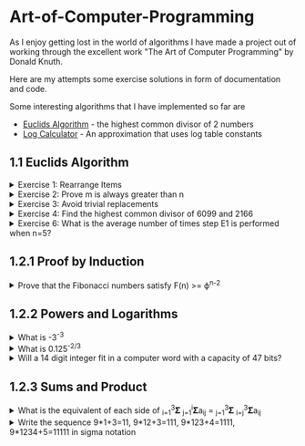 # Art-of-Computer-Programming
As I enjoy getting lost in the world of algorithms I have made a project out of working through the excellent work "The Art of Computer Programming" by Donald Knuth.

Here are my attempts some exercise solutions in form of documentation and code.

Some interesting algorithms that I have implemented so far are 
* [Euclids Algorithm](/exercises/chapter_1/one/euclids_algorithm.py) - the highest common divisor of 2 numbers
* [Log Calculator](/exercises/chapter_1/two/log_calculator.py) - An approximation that uses log table constants
## 1.1 Euclids Algorithm
<details>
  <summary>Exercise 1: Rearrange Items</summary>
  
  **Rearrange a, b, c, d to b, c, d, a**  
  e <-- b (a, b, c, d, b)  
  b <-- c (a, c, c, d, b)  
  c <-- d (a, c, d, d, b)  
  d <-- a (a, c, d, a, b)
  a <-- e (b, c, d, a)
</details>  

<details>
  <summary>Exercise 2: Prove m is always greater than n</summary>
  
**Prove m is always greater than n (except first iteration)**    

**Euclids Algorithm**  
E0: If m < n, exchange m <--> n  
E1: Divide m by n and let r be the remainder  
E2:  if r = 0 return n  
E3: Set m <- n, n <- r 

**Constraints**  
* n cannot be 1 as there would be no remainder  
* m and n cannot be equal as there would be no remainder  

**Attempted Solution**  
* r = m % n  
* We set m < n and n < r  
* This equals m < n and n < m % n 
* Whatever the value of n, m must be greater than m % n  
* m > m % n
</details>

<details>
<summary>Exercise 3: Avoid trivial replacements</summary>

  **Avoid Trivial Replacements**  

  **Attempted Solution**  
  Algorithm F - this looks like recursion
  * If m % n = 0 return n (Iteration 1)
  * If n % (m % n) = 0 return m % n (Iteration 2)
  * If (m % n) % (n % (m % n)) = 0 return n % (m % n) (Iteration 3)
  * If (n % (m % n)) % ((m % n) % (n % (m % n))) = 0 return (m % n) % (n % (m % n)) (Iteration 4)  

  The whole expression becomes the second arg  
  The second part of the expression, after the first modulus sign, becomes the first arg  

  So I seem to have overcomplicated this one...
  I have created a [recursive solution]("/exercises/chapter_1/one/euclids_algorithm") based on this
</details>


<details>
<summary>Exercise 4: Find the highest common divisor of 6099 and 2166</summary>

  **Find the highest common divisor of 6099 and 2166**  
  m=6099, n=2166
  * E1: r=1767
  * E2: False
  * E3: m=2166, n=1767
  * E1: r=399
  * E2: False
  * E3: m=1767, n=399
  * E1: r=171
  * E2: False
  * E3: m=399, n=171
  * E1: r=57
  * E2: False
  * E3: m=171, n=57
  * E2: True  

**Solution: 57**
</details>

<details>
<summary>Exercise 6: What is the average number of times step E1 is performed when n=5?</summary>

m=1 -> 1  
m=2 -> 2  
m=3 -> 3  
m=4 -> 2  
m=5 -> 1  
m=6 -> 2  
m=7 -> 3  
m=8 -> 4  
m=9 -> 3  
m=10 -> 1  
m=11 -> 2  
m=12 -> 3  
m=13 -> 4  
m=14 -> 3  
m=15 -> 1  
m=16 -> 2  
m=17 -> 3  
m=18 -> 4  
m=19 -> 3  
m=20 -> 1  

Average = 48 / 20 = 2.4
Check solution using the [recursive function]("/exercises/chapter_1/one/exercise_six").  
Setting m to 1,000,000 can be run in a reasonable time with the answer of 2.599996.  
This is very close to 2.6  

**Solution: 2.6**
</details>

## 1.2.1 Proof by Induction
<details>
<summary>Prove that the Fibonacci numbers satisfy F(n) >= ϕ<sup>n-2</sup></summary>

Where:

* ϕ = (1 + √5) / 2  
* 1 + ϕ = ϕ<sup>2</sup>   

Test:
* F<sub>(1)</sub> = 1
* F<sub>(1)</sub> >= ϕ<sup>n-2</sup> = ϕ<sup>-1</sup>
* 1 >= ϕ<sup>-1</sup>
* 1 >= 1 / ϕ
* ϕ >= 1 (Multiply by ϕ)
* (1 + √5) / 2 >= 1 (Sub real value for ϕ)
* 1 + √5 >= 2
* √5 >= 1 (Test is True)

Assert:
* F<sub>(n)</sub> >= ϕ<sup>n-2</sup>
* So F<sub>(n+1)</sub> >= ϕ<sup>n-1</sup>
* And F<sub>(n-1)</sub> >= ϕ<sup>n-3</sup>

Prove:
* F<sub>(n+1)</sub> >= F<sub>(n-1)</sub> + F<sub>(n)</sub> (The next in the sequence adds the previous 2 numbers)
* F<sub>(n+1)</sub> >= ϕ<sup>n-3</sup> + ϕ<sup>n-2</sup> (Substitute for the phi)
* ϕ<sup>n-3</sup> + ϕ<sup>n-2</sup> = ϕ<sup>n-3</sup>(1 + ϕ)
* ϕ<sup>n-3</sup>(1 + ϕ) = ϕ<sup>n-3</sup>(ϕ<sup>2</sup>) (As 1 + ϕ = ϕ<sup>2</sup>)
* ϕ<sup>n-3</sup>(ϕ<sup>2</sup>) = ϕ<sup>n-1</sup>
* ϕ<sup>n-3</sup> + ϕ<sup>n-2</sup> = ϕ<sup>n-1</sup>
* F<sub>(n+1)</sub> >= ϕ<sup>n-1</sup>
* F<sub>(n)</sub> >= ϕ<sup>n-2</sup> - **Proof is Correct**

</details>

## 1.2.2 Powers and Logarithms
<details>
<summary>What is -3<sup>-3</sup></summary>

-3<sup>-3</sup> = -1/3<sup>3</sup> = **1/27**
</details>

<details>
<summary>What is 0.125<sup>-2/3</sup></summary>

* 0.125<sup>-2/3</sup> = (1/8)<sup>-2/3</sup>
* (1/8)<sup>-2/3</sup> = <sup>3</sup>√(1/8)<sup>2</sup>
* <sup>3</sup>√(1/8)<sup>2</sup> = 1 / (1/2)<sup>2</sup>
* 1 / (1/2)<sup>2</sup> = 1 / (1/4)
* 1 / (1/4) = **4**
</details>

<details>
<summary>Will a 14 digit integer fit in a computer word with a capacity of 47 bits?</summary>

Let us assume that the 14 digit integer is going be at its max value.  
This would make the integer have a value of 99,999,999,999,999 or 9.9 * 10<sup>13</sup>  
Lets call this integer *i*   
Mathematically this question is asking is 47 >= log<sub>2</sub>(i)?  
We could ask what is the max value that a 47 bit integer will hold?  
This is simple to answer as it is 2<sup>47</sup> which is 1.4 * 10<sup>14</sup>  
The max allowed value of 1.4 * 10<sup>14</sup> is much greater than 9.9 * 10<sup>13</sup>  
Therefore **Yes the 14 digit integer will fit into a 47 bit value**
</details>

## 1.2.3 Sums and Product
<details>
<summary>What is the equivalent of each side of <sub>i=1</sub><sup>3</sup>𝚺 <sub>j=1</sub><sup>i</sup>𝚺a<sub>ij</sub> = <sub>j=1</sub><sup>3</sup>𝚺 <sub>i=j</sub><sup>3</sup>𝚺a<sub>ij</sub></summary>

We are dealing with a loop within a loop. However, the inner loop is either reduced or incremented by an iteration each time the outer loop iterates.  

**LHS** - <sub>i=1</sub><sup>3</sup>𝚺 <sub>j=1</sub><sup>i</sup>𝚺a<sub>ij</sub>
* i=1 j=1 11 (next j gets reset, i gets incremented)
* i=2 j=1 21
* i=2 j=2 22 (next j gets reset, i gets incremented)
* i=3 j=1 31
* i=3 j=2 32
* i=3 j=3 33 (now both loops end)  

**LHS** = a<sub>11</sub> + (a<sub>21</sub> + a<sub>22</sub>) + (a<sub>31</sub> + a<sub>32</sub> + a<sub>33</sub>)

**RHS** - <sub>j=1</sub><sup>3</sup>𝚺 <sub>i=j</sub><sup>3</sup>𝚺a<sub>ij</sub>
* i=1 j=1 11
* i=2 j=1 21
* i=3 j=1 31 (j gets incremented, i gets reset to j)
* i=2 j=2 22
* i=3 j=2 32 (j gets incremented, i gets reset to j)
* i=3 j-3 33 (now both loops end)  

**RHS** = (a<sub>11</sub> + a<sub>21</sub> + a<sub>31</sub>) + (a<sub>22</sub> + a<sub>32</sub>) + a<sub>33</sub>  

**RHS == LHS**
</details>

<details>
<summary>Write the sequence 9*1+3=11, 9*12+3=111, 9*123+4=1111, 9*1234+5=11111 in sigma notation</summary>

If we were solving this in programming then we could use string parsing. However, a mathematical solution is more elegant.  

I have taken the authors solutions here and applied them to the case of n=4.

General formulae for base 10 is 9 <sub>k=0</sub><sup>n</sup>𝚺(n-k)10<sup>k</sup> + (n+1)  
Note that the multiplication by 9 and the addition of 5 is done on the result of the sum.  

Where n=4:  
9 <sub>k=0</sub><sup>4</sup>𝚺(4-k)10<sup>k</sup> + 5  

Summation loop as follows:
* k<sub>0</sub> = (4-0)10<sup>0</sup> = 4*1 = 4
* k<sub>1</sub> = (4-1)10<sup>1</sup> = 3*10 = 30
* k<sub>2</sub> = (4-2)10<sup>2</sup> = 2*100 = 200
* k<sub>3</sub> = (4-3)10<sup>3</sup> = 1*1000 = 1000
* k<sub>4</sub> = (4-4)10<sup>3</sup> = 0*10000 = 0

Sum total: 1000 + 200 + 30 + 4 = 1234  
Multiply by 9: 1234 * 9 = 11106  
Add 5: 11106 + 5 = 11111

It works for base 2 also!
General formulae for any base is...  
(b-1)<sub>k=0</sub><sup>n</sup>𝚺(n-k)b<sup>k</sup> + (n+1)  
So for base 2 we get  
(1)<sub>k=0</sub><sup>n</sup>𝚺(n-k)2<sup>k</sup> + (n+1)  
The multiplier is not needed in this case  
<sub>k=0</sub><sup>n</sup>𝚺(n-k)2<sup>k</sup> + (n+1)

Take n = 4 in base 2  
<sub>k=0</sub><sup>n</sup>𝚺(2-k)2<sup>2</sup> + 5  
* k<sub>0</sub> = (4-0)2<sup>0</sup> = 4*1 = 4
* k<sub>1</sub> = (4-1)2<sup>1</sup> = 3*2 = 6
* k<sub>2</sub> = (4-2)2<sup>2</sup> = 2*4 = 8
* k<sub>3</sub> = (4-3)2<sup>3</sup> = 1*8 = 8
* k<sub>4</sub> = (4-4)2<sup>3</sup> = 0*16 = 0

Sum total: 4 + 6 + 8 + 8 = 26  
Multiplier is 1 so nothing to do here    
Add 5: 26 + 5 = 31  which is 32 - 1   
This gives us 100000 - 1 = 11111 in binary

However, this notation can be simplified  
(b-1)<sub>k=0</sub><sup>n</sup>𝚺(n-k)b<sup>k</sup> + (n+1) = <sub>k=0</sub><sup>n</sup>𝚺 b<sup>k</sup>  
Does the new notation work?  
Let us try n=4 in base 2.  
<sub>k=0</sub><sup>n</sup>𝚺 b<sup>k</sup> = 2<sup>0</sup> + 2<sup>1</sup> + 2<sup>2</sup> + 2<sup>3</sup> + 2<sup>4</sup> = 1 + 2 + 4 + 8 + 16 = 31  
Base 10 is also simple = 1 + 10 + 100 + 1000 + 10000 = 11111

So with this simpler notation we get the same result in both base 2 and base 10

</details>
